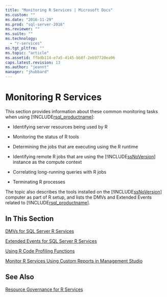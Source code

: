 ```yaml
---
title: "Monitoring R Services | Microsoft Docs"
ms.custom: ""
ms.date: "2016-11-29"
ms.prod: "sql-server-2016"
ms.reviewer: ""
ms.suite: ""
ms.technology: 
  - "r-services"
ms.tgt_pltfrm: ""
ms.topic: "article"
ms.assetid: ffbdb114-e7a5-4145-bb8f-2eb97720ea96
caps.latest.revision: 13
ms.author: "jeannt"
manager: "jhubbard"
---
```

# Monitoring R Services
  This section provides information about these common monitoring tasks when using [!INCLUDE[rsql_productname](../../advanced-analytics/r-services/includes/rsql-productname-md.md)]:  
  
-   Identifying server resources being used by R  
  
-   Monitoring the status of R tools  
  
-   Determining the jobs that are executing using the R runtime  
  
-   Identifying remote R jobs that are using the [!INCLUDE[ssNoVersion](../../advanced-analytics/r-services/includes/ssnoversion-md.md)] instance as the compute context  
  
-   Correlating long-running queries with R jobs  
  
-   Terminating R processes  
  
 The topic also describes the tools installed on the [!INCLUDE[ssNoVersion](../../advanced-analytics/r-services/includes/ssnoversion-md.md)] computer as part of R setup, and lists the DMVs and Extended Events related to [!INCLUDE[rsql_productname](../../advanced-analytics/r-services/includes/rsql-productname-md.md)].  
  
## In This Section

[DMVs for SQL Server R Services](../../advanced-analytics/r-services/dmvs-for-sql-server-r-services.md)

[Extended Events for SQL Server R Services](../../advanced-analytics/r-services/extended-events-for-sql-server-r-services.md)

[Using R Code Profiling Functions](../../advanced-analytics/r-services/using-r-code-profiling-functions.md)

[Monitor R Services Using Custom Reports in Management Studio](../../advanced-analytics/r-services/monitor-r-services-using-custom-reports-in-management-studio.md)
  
## See Also  
 [Resource Governance for R Services](../../advanced-analytics/r-services/resource-governance-for-r-services.md)  
  
  